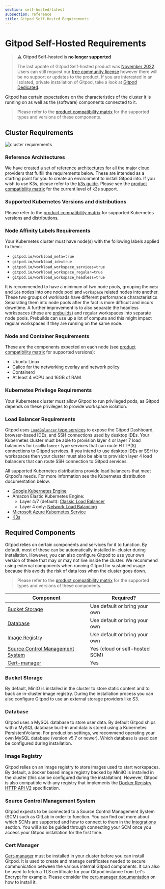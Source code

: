 ```yaml
---
section: self-hosted/latest
subsection: reference
title: Gitpod Self-Hosted Requirements
---
```


# Gitpod Self-Hosted Requirements

> ⚠️ **Gitpod Self-hosted is [no longer supported](/blog/introducing-gitpod-dedicated)**
>
> The last update of Gitpod Self-hosted product was [November 2022](/changelog/november-self-hosted-release). Users can still request our [free community license](/community-license) however there will be no support or updates to the product. If you are interested in an isolated, private installation of Gitpod, take a look at [Gitpod Dedicated](/dedicated).

Gitpod has certain expectations on the characteristics of the cluster it is running on as well as the (software) components connected to it.

> Please refer to the [product compatibility matrix](/docs/references/compatibility?admin) for the supported types and versions of these components.

## Cluster Requirements

![cluster requirements](/images/docs/self-hosted/cluster-requirements.png)

<!-- raw editable diagram can be found under static/images/docs/self-hosted/cluster-requirements.excalidraw -->

### Reference Architectures

We have created a set of [reference architectures](/docs/configure/self-hosted/latest/reference-architecture) for all the major cloud providers that fulfill the requirements below. These are intended as a starting point for you to create an environment to install Gitpod into. If you wish to use K3s, please refer to the [k3s guide](/docs/configure/self-hosted/latest/cluster-set-up/on-k3s). Please see the [product compatibility matrix](/docs/references/compatibility?admin) for the current level of k3s support.

### Supported Kubernetes Versions and distributions

Please refer to the [product compatibility matrix](/docs/references/compatibility?admin) for supported Kubernetes versions and distributions.

### Node Affinity Labels Requirements

Your Kubernetes cluster must have node(s) with the following labels applied to them:

-   `gitpod.io/workload_meta=true`
-   `gitpod.io/workload_ide=true`
-   `gitpod.io/workload_workspace_services=true`
-   `gitpod.io/workload_workspace_regular=true`
-   `gitpod.io/workload_workspace_headless=true`

It is recommended to have a minimum of two node pools, grouping the `meta` and `ide` nodes into one node pool and `workspace` related nodes into another. These two groups of workloads have different performance characteristics. Separating them into node pools after the fact is more difficult and incurs downtime. A further improvement is to also separate the headless workspaces (these are [prebuilds](/docs/configure/projects/prebuilds)) and regular workspaces into separate node pools. Prebuilds can use up a lot of compute and this might impact regular workspaces if they are running on the same node.

### Node and Container Requirements

These are the components expected on each node (see [product compatibility matrix](/docs/references/compatibility?admin) for supported versions):

-   Ubuntu Linux
-   Calico for the networking overlay and network policy
-   Containerd
-   At least 4 vCPU and 16GB of RAM

### Kubernetes Privilege Requirements

Your Kubernetes cluster must allow Gitpod to run privileged pods, as Gitpod depends on these privileges to provide workspace isolation.

### Load Balancer Requirements

Gitpod uses [`LoadBalancer` type services](https://kubernetes.io/docs/concepts/services-networking/service/#loadbalancer) to expose the Gitpod Dashboard, browser-based IDEs, and SSH connections used by desktop IDEs. Your Kubernetes cluster must be able to provision layer 4 or layer 7 load balancers for `LoadBalancer` type services that can route HTTP(S) connections to Gitpod services. If you intend to use desktop IDEs or SSH to workspaces then your cluster must also be able to provision layer 4 load balancers that can route SSH connection to Gitpod services.

All supported Kubernetes distributions provide load balancers that meet Gitpod's needs. For more information see the Kubernetes distribution documentation below:

-   [Google Kubernetes Engine](https://cloud.google.com/kubernetes-engine/docs/concepts/service-load-balancer)
-   Amazon Elastic Kubernetes Engine:
    -   Layer 4/7 (default): [Classic Load Balancer](https://aws.amazon.com/premiumsupport/knowledge-center/eks-kubernetes-services-cluster/)
    -   Layer 4 only: [Network Load Balancing](https://docs.aws.amazon.com/eks/latest/userguide/network-load-balancing.html)
-   [Microsoft Azure Kubernetes Service](https://docs.microsoft.com/en-us/azure/aks/concepts-network)
-   [K3s](https://rancher.com/docs/k3s/latest/en/networking/#service-load-balancer)

## Required Components

Gitpod relies on certain components and services for it to function. By default, most of these can be automatically installed in-cluster during installation. However, you can also configure Gitpod to use your own version of these that may or may not live inside the cluster. We recommend using external components when running Gitpod for sustained usage because this avoids the risk of data loss when the cluster goes down.

> Please refer to the [product compatibility matrix](/docs/references/compatibility?admin) for the supported types and versions of these components.

| Component                                                                                                            | Required?                      |
| -------------------------------------------------------------------------------------------------------------------- | ------------------------------ |
| [Bucket Storage](/docs/configure/self-hosted/latest/requirements#bucket-storage)                                     | Use default or bring your own  |
| [Database](/docs/configure/self-hosted/latest/requirements#database)                                                 | Use default or bring your own  |
| [Image Registry](/docs/configure/self-hosted/latest/requirements#image-registry)                                     | Use default or bring your own  |
| [Source Control Management System](/docs/configure/self-hosted/latest/requirements#source-control-management-system) | Yes (cloud or self-hosted SCM) |
| [Cert-manager](/docs/configure/self-hosted/latest/requirements#cert-manager)                                         | Yes                            |

### Bucket Storage

By default, MinIO is installed in the cluster to store static content and to back an in-cluster image registry. During the installation process you can also configure Gitpod to use an external storage providers like S3.

### Database

Gitpod uses a MySQL database to store user data. By default Gitpod ships with a MySQL database built-in and data is stored using a Kubernetes PersistentVolume. For production settings, we recommend operating your own MySQL database (version v5.7 or newer). Which database is used can be configured during installation. <!--- todo: Is this true? How do you configure this? --->

### Image Registry

Gitpod relies on an image registry to store images used to start workspaces. By default, a docker based image registry backed by MiniIO is installed in the cluster (this can be configured during the installation). However, Gitpod is also compatible with any registry that implements the [Docker Registry HTTP API V2](https://docs.docker.com/registry/spec/api/) specification.

### Source Control Management System

Gitpod expects to be connected to a Source Control Management System (SCM) such as GitLab in order to function. You can find out more about which SCMs are supported and how to connect to them in the [Integrations](/docs/configure/authentication) section. You will also be guided through connecting your SCM once you access your Gitpod installation for the first time.

### Cert Manager

[Cert-manager](https://cert-manager.io/) must be installed in your cluster before you can install Gitpod. It is used to create and manage certificates needed to secure communication between the various internal Gitpod components. It can also be used to fetch a TLS certificate for your Gitpod instance from Let's Encrypt for example. Please consider the [cert-manager documentation](https://cert-manager.io/docs/) on how to install it.
